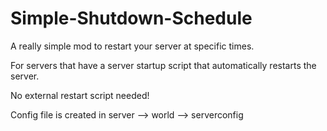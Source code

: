 # Simple-Shutdown-Schedule
A really simple mod to restart your server at specific times.

For servers that have a server startup script that automatically restarts the server.

No external restart script needed!

Config file is created in server --> world --> serverconfig

